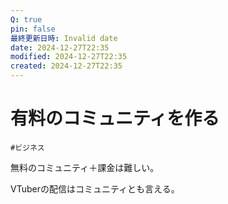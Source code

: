 ```yaml
---
Q: true
pin: false
最終更新日時: Invalid date
date: 2024-12-27T22:35
modified: 2024-12-27T22:35
created: 2024-12-27T22:35
---
```

# 有料のコミュニティを作る

`#ビジネス`

無料のコミュニティ＋課金は難しい。

VTuberの配信はコミュニティとも言える。